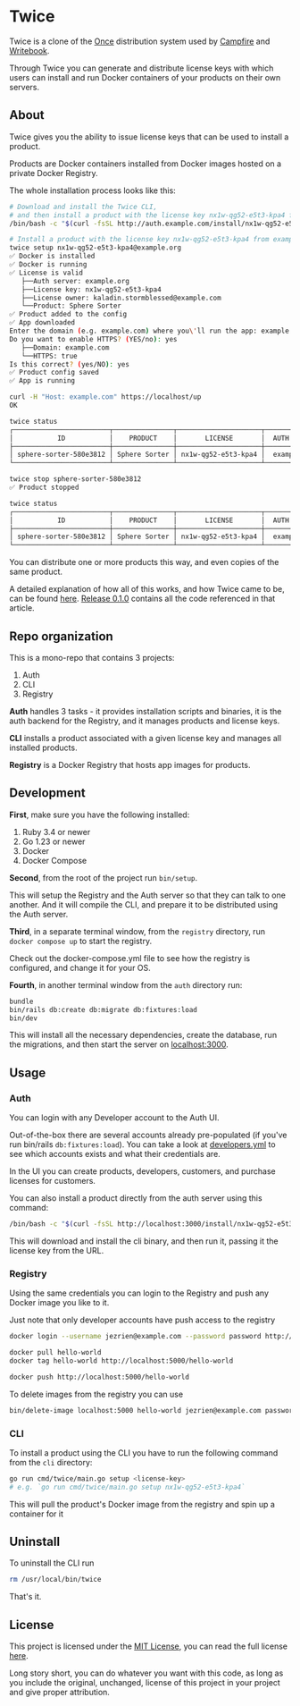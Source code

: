 # Twice

Twice is a clone of the [Once](https://once.com) distribution system 
used by [Campfire](https://once.com/campfire) and [Writebook](https://once.com/writebook).

Through Twice you can generate and distribute license keys with which
users can install and run Docker containers of your products on their own servers.

## About

Twice gives you the ability to issue license keys
that can be used to install a product.

Products are Docker containers installed from Docker images hosted on a 
private Docker Registry.

The whole installation process looks like this:

```bash
# Download and install the Twice CLI,
# and then install a product with the license key nx1w-qg52-e5t3-kpa4 from auth.example.com
/bin/bash -c "$(curl -fsSL http://auth.example.com/install/nx1w-qg52-e5t3-kpa4)"

# Install a product with the license key nx1w-qg52-e5t3-kpa4 from example.org
twice setup nx1w-qg52-e5t3-kpa4@example.org
✅ Docker is installed
✅ Docker is running
✅ License is valid
   ├──Auth server: example.org
   ├──License key: nx1w-qg52-e5t3-kpa4
   ├──License owner: kaladin.stormblessed@example.com
   └──Product: Sphere Sorter
✅ Product added to the config
✅ App downloaded
Enter the domain (e.g. example.com) where you\'ll run the app: example.com
Do you want to enable HTTPS? (YES/no): yes
   ├──Domain: example.com
   └──HTTPS: true
Is this correct? (yes/NO): yes
✅ Product config saved
✅ App is running

curl -H "Host: example.com" https://localhost/up
OK

twice status
┌────────────────────────┬───────────────┬─────────────────────┬────────────────┬─────────┐
│           ID           │    PRODUCT    │       LICENSE       │  AUTH SERVER   │ STATUS  │
├────────────────────────┼───────────────┼─────────────────────┼────────────────┼─────────┤
│ sphere-sorter-580e3812 │ Sphere Sorter │ nx1w-qg52-e5t3-kpa4 │  example.org   │ Running │
└────────────────────────┴───────────────┴─────────────────────┴────────────────┴─────────┘

twice stop sphere-sorter-580e3812
✅ Product stopped

twice status
┌────────────────────────┬───────────────┬─────────────────────┬────────────────┬─────────┐
│           ID           │    PRODUCT    │       LICENSE       │  AUTH SERVER   │ STATUS  │
├────────────────────────┼───────────────┼─────────────────────┼────────────────┼─────────┤
│ sphere-sorter-580e3812 │ Sphere Sorter │ nx1w-qg52-e5t3-kpa4 │  example.org   │ Stopped │
└────────────────────────┴───────────────┴─────────────────────┴────────────────┴─────────┘
```

You can distribute one or more products this way, and even copies of the same product.

A detailed explanation of how all of this works, and how Twice came to be, can be found [here](https://stanko.io/building-twice-a-clone-of-once-gJKxLYCe26Ak).
[Release 0.1.0](https://github.com/monorkin/twice/releases/tag/0.1.0) contains all the code referenced in that article.

## Repo organization
This is a mono-repo that contains 3 projects:
1. Auth
2. CLI
3. Registry

**Auth** handles 3 tasks - it provides installation scripts and binaries, it is the 
auth backend for the Registry, and it manages products and license keys.

**CLI** installs a product associated with a given license key and manages all installed products.

**Registry** is a Docker Registry that hosts app images for products.

## Development

**First**, make sure you have the following installed:
1. Ruby 3.4 or newer
2. Go 1.23 or newer
3. Docker
4. Docker Compose

**Second**, from the root of the project run `bin/setup`.

This will setup the Registry and the Auth server so that they can talk to one another.
And it will compile the CLI, and prepare it to be distributed using the Auth server.

**Third**, in a separate terminal window, from the `registry` directory,
run `docker compose up` to start the registry.

Check out the docker-compose.yml file to see how the registry is configured, and 
change it for your OS.

**Fourth**, in another terminal window from the `auth` directory run:

```bash
bundle
bin/rails db:create db:migrate db:fixtures:load
bin/dev
```

This will install all the necessary dependencies, create the database, run the migrations,
and then start the server on [localhost:3000](http://localhost:3000).

## Usage

### Auth
You can login with any Developer account to the Auth UI.

Out-of-the-box there are several accounts already pre-populated
(if you've run bin/rails `db:fixtures:load`). You can take a look
at [developers.yml](auth/db/fixtures/developers.yml) to see which
accounts exists and what their credentials are.

In the UI you can create products, developers, customers, and
purchase licenses for customers.

You can also install a product directly from the auth server using this command:

```bash
/bin/bash -c "$(curl -fsSL http://localhost:3000/install/nx1w-qg52-e5t3-kpa4)"
```

This will download and install the cli binary, and then run it, passing it
the license key from the URL.

### Registry

Using the same credentials you can login to the Registry and
push any Docker image you like to it.

Just note that only developer accounts have push access to the registry

```bash
docker login --username jezrien@example.com --password password http://localhost:5000

docker pull hello-world
docker tag hello-world http://localhost:5000/hello-world

docker push http://localhost:5000/hello-world
```

To delete images from the registry you can use

```bash
bin/delete-image localhost:5000 hello-world jezrien@example.com password
```

### CLI

To install a product using the CLI you have to run the following command from the `cli` directory:

```bash
go run cmd/twice/main.go setup <license-key>
# e.g. `go run cmd/twice/main.go setup nx1w-qg52-e5t3-kpa4`
```

This will pull the product's Docker image from the registry and spin up a container for it
## Uninstall

To uninstall the CLI run

```bash
rm /usr/local/bin/twice
```

That's it.

## License

This project is licensed under the [MIT License](./LICENSE), you can read the full license [here](./LICENSE).

Long story short, you can do whatever you want with this code, as long as you include
the original, unchanged, license of this project in your project and give proper attribution.
